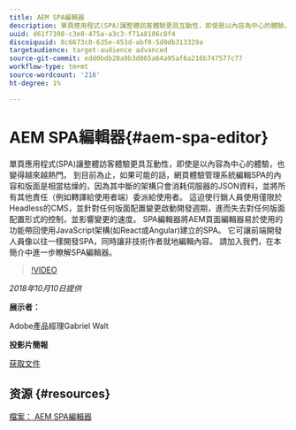 ```yaml
---
title: AEM SPA編輯器
description: 單頁應用程式(SPA)讓整體訪客體驗更具互動性，即使是以內容為中心的體驗，也變得越來越熱門。 請加入我們，在本簡介中進一步瞭解SPA編輯器。
uuid: d61f7398-c3e8-475a-a3c3-f71a8106c8f4
discoiquuid: 8c6673c0-635e-453d-abf0-5d0db313329a
targetaudience: target-audience advanced
source-git-commit: edd0bdb28a9b3d065a64a95af6a216b747577c77
workflow-type: tm+mt
source-wordcount: '216'
ht-degree: 1%

---
```


# AEM SPA編輯器{#aem-spa-editor}

單頁應用程式(SPA)讓整體訪客體驗更具互動性，即使是以內容為中心的體驗，也變得越來越熱門。 到目前為止，如果可能的話，網頁體驗管理系統編輯SPA的內容和版面是相當枯燥的，因為其中斷的架構只會消耗伺服器的JSON資料，並將所有其他責任（例如轉譯給使用者端）委派給使用者。 這迫使行銷人員使用僅限於Headless的CMS，並針對任何版面配置變更啟動開發週期，進而失去對任何版面配置形式的控制，並影響變更的速度。 SPA編輯器將AEM頁面編輯器易於使用的功能帶回使用JavaScript架構(如React或Angular)建立的SPA。 它可讓前端開發人員像以往一樣開發SPA，同時讓非技術作者就地編輯內容。 請加入我們，在本簡介中進一步瞭解SPA編輯器。

>[!VIDEO](https://video.tv.adobe.com/v/24720/?quality=9)

*2018年10月10日提供*

**展示者：**

Adobe產品經理Gabriel Walt

**投影片簡報**

[获取文件](assets/aem-spa-editor.pdf)

## 资源 {#resources}

[檔案： AEM SPA編輯器](https://experienceleague.adobe.com/docs/experience-manager-64/developing/headless/spas/spa-overview.html)

<!--
[Get back to the Overview](https://helpx.adobe.com/experience-manager/kt/eseminars/gems/aem-index.html)
-->
